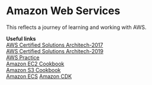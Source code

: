 # Amazon Web Services
This reflects a journey of learning and working with AWS.  

__Useful links__   
[AWS Certified Solutions Architech-2017](https://github.com/Tochukz/Amazon-Web-Services/tree/master/AWS-Certified-Solutions-Architech-2017)  
[AWS Certified Solutions Architech-2019](https://github.com/Tochukz/Amazon-Web-Services/tree/master/AWS-Certified-Solutions-Architech-2019)  
[AWS Practice](https://github.com/Tochukz/AWS-Practice)   
[Amazon EC2 Cookbook](https://github.com/Tochukz/Amazon-EC2-Cookbook)  
[Amazon S3 Cookbook](https://github.com/Tochukz/Amazon-S3-Cookbook)  
[Amazon ECS](https://github.com/Tochukz/Amazon-ECS) 
[Amazon CDK](https://github.com/Tochukz/Amazon-CDK)
